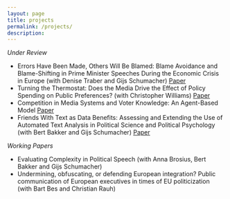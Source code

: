 ```yaml
---
layout: page
title: projects
permalink: /projects/
description:
---
```



*Under Review*

- Errors Have Been Made, Others Will Be Blamed: Blame Avoidance and Blame-Shifting in Prime Minister Speeches During the Economic Crisis in Europe (with Denise Traber and Gijs Schumacher) [Paper](https://osf.io/kg6qs/)
- Turning the Thermostat: Does the Media Drive the Effect of Policy Spending on Public Preferences? (with Christopher Williams) [Paper](https://osf.io/ymvfb)
- Competition in Media Systems and Voter Knowledge: An Agent-Based Model [Paper](https://osf.io/u7wbr/)
- Friends With Text as Data Benefits: Assessing and Extending the Use of Automated Text Analysis in Political Science and Political Psychology (with Bert Bakker and Gijs Schumacher) [Paper](https://osf.io/vzykp/)

*Working Papers*
- Evaluating Complexity in Political Speech (with Anna Brosius, Bert Bakker and Gijs Schumacher)
- Undermining, obfuscating, or defending European integration? Public communication of European executives in times of EU politicization  (with Bart Bes and Christian Rauh)